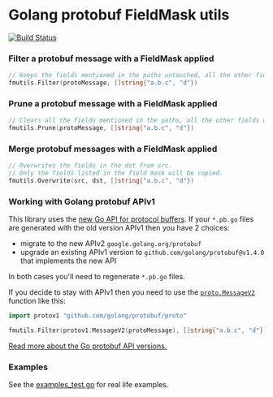 # Golang protobuf FieldMask utils

[![Build Status](https://github.com/showrunnr/fmutils/actions/workflows/tests.yml/badge.svg)](https://github.com/showrunnr/fmutils/actions/workflows/tests.yml)

### Filter a protobuf message with a FieldMask applied

```go
// Keeps the fields mentioned in the paths untouched, all the other fields will be cleared.
fmutils.Filter(protoMessage, []string{"a.b.c", "d"})
```

### Prune a protobuf message with a FieldMask applied

```go
// Clears all the fields mentioned in the paths, all the other fields will be left untouched.
fmutils.Prune(protoMessage, []string{"a.b.c", "d"})
```

### Merge protobuf messages with a FieldMask applied

```go
// Overwrites the fields in the dst from src.
// Only the fields listed in the field mask will be copied.
fmutils.Overwrite(src, dst, []string{"a.b.c", "d"})
```

### Working with Golang protobuf APIv1

This library uses the [new Go API for protocol buffers](https://blog.golang.org/protobuf-apiv2).
If your `*.pb.go` files are generated with the old version APIv1 then you have 2 choices:

- migrate to the new APIv2 `google.golang.org/protobuf`
- upgrade an existing APIv1 version to `github.com/golang/protobuf@v1.4.0` that implements the new API

In both cases you'll need to regenerate `*.pb.go` files.

If you decide to stay with APIv1 then you need to use
the [`proto.MessageV2`](https://pkg.go.dev/github.com/golang/protobuf@v1.4.3/proto#MessageV2) function like this:

```go
import protov1 "github.com/golang/protobuf/proto"

fmutils.Filter(protov1.MessageV2(protoMessage), []string{"a.b.c", "d"})
```

[Read more about the Go protobuf API versions.](https://blog.golang.org/protobuf-apiv2#TOC_4.)

### Examples

See the [examples_test.go](https://github.com/showrunnr/fmutils/blob/main/examples_test.go) for real life examples.
